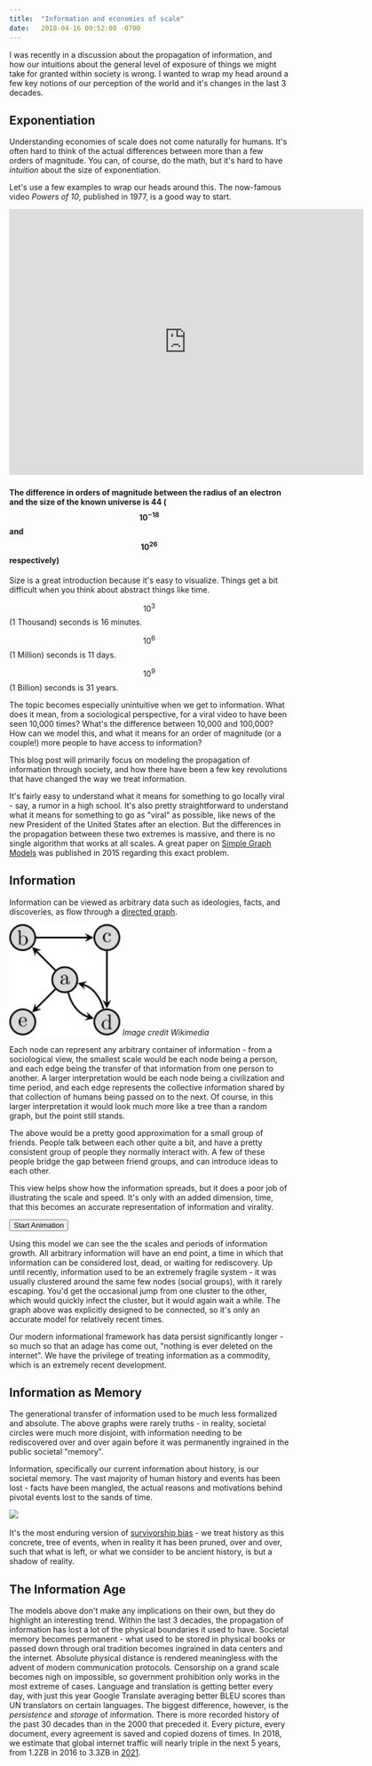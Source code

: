```yaml
---
title:  "Information and economies of scale"
date:   2018-04-16 09:52:00 -0700
---
```

<script src="https://cdnjs.cloudflare.com/ajax/libs/mathjax/2.7.1/MathJax.js?config=TeX-AMS-MML_HTMLorMML"
        type="text/javascript"></script>
I was recently in a discussion about the propagation of information, and how our intuitions about the general level of exposure of things we might take for granted within society is wrong. I wanted to wrap my head around a few key notions of our perception of the world and it's changes in the last 3 decades.

## Exponentiation 

Understanding economies of scale does not come naturally for humans. It's often hard to think of the actual differences between more than a few orders of magnitude. You can, of course, do the math, but it's hard to have *intuition* about the size of exponentiation.

Let's use a few examples to wrap our heads around this. The now-famous video *Powers of 10*, published in 1977, is a good way to start.

<iframe class="centered-image" alt="Powers of 10" width="638" height="478" src="https://www.youtube.com/embed/0fKBhvDjuy0" frameborder="0"> </iframe>

#### The difference in orders of magnitude between the radius of an electron and the size of the known universe is 44 ($$ 10^{-18} $$ and $$ 10^{26} $$ respectively)

Size is a great introduction because it's easy to visualize. Things get a bit difficult when you think about abstract things like time. 

$$ 10^3 $$ (1 Thousand) seconds is 16 minutes.

$$ 10^6 $$ (1 Million) seconds is 11 days.

$$ 10^9 $$ (1 Billion) seconds is 31 years.

The topic becomes especially unintuitive when we get to information. What does it mean, from a sociological perspective, for a viral video to have been seen 10,000 times? What's the difference between 10,000 and 100,000? How can we model this, and what it means for an order of magnitude (or a couple!) more people to have access to information? 

This blog post will primarily focus on modeling the propagation of information through society, and how there have been a few key revolutions that have changed the way we treat information. 

It's fairly easy to understand what it means for something to go locally viral - say, a rumor in a high school. It's also pretty straightforward to understand what it means for something to go as "viral" as possible, like news of the new President of the United States after an election. But the differences in the propagation between these two extremes is massive, and there is no single algorithm that works at all scales. A great paper on [Simple Graph Models](http://rsos.royalsocietypublishing.org/content/2/5/150028) was published in 2015 regarding this exact problem. 

## Information 

Information can be viewed as arbitrary data such as ideologies, facts, and discoveries, as flow through a [directed graph](https://en.wikipedia.org/wiki/Directed_graph). 

<p class="caption">
<img class="centered-image" src="/images/graph.svg" width="200"/>
<i>Image credit Wikimedia</i>
</p>

Each node can represent any arbitrary container of information - from a sociological view, the smallest scale would be each node being a person, and each edge being the transfer of that information from one person to another. A larger interpretation would be each node being a civilization and time period, and each edge represents the collective information shared by that collection of humans being passed on to the next. Of course, in this larger interpretation it would look much more like a tree than a random graph, but the point still stands. 

<div class="graph" id="cy"></div>

The above would be a pretty good approximation for a small group of friends. People talk between each other quite a bit, and have a pretty consistent group of people they normally interact with. A few of these people bridge the gap between friend groups, and can introduce ideas to each other. 

This view helps show how the information spreads, but it does a poor job of illustrating the scale and speed. It's only with an added dimension, time, that this becomes an accurate representation of information and virality. 

<div class="graph" id="cyTime"></div>


<p class="caption">
<button onClick="animateBFS()" class="bttn-fill bttn-md">Start Animation</button>
</p>

Using this model we can see the the scales and periods of information growth. All arbitrary information will have an end point, a time in which that information can be considered lost, dead, or waiting for rediscovery. Up until recently, information used to be an extremely fragile system - it was usually clustered around the same few nodes (social groups), with it rarely escaping. You'd get the occasional jump from one cluster to the other, which would quickly infect the cluster, but it would again wait a while. The graph above was explicitly designed to be connected, so it's only an accurate model for relatively recent times. 

Our modern informational framework has data persist significantly longer - so much so that an adage has come out, "nothing is ever deleted on the internet". We have the privilege of treating information as a commodity, which is an extremely recent development.

## Information as Memory

The generational transfer of information used to be much less formalized and absolute. The above graphs were rarely truths - in reality, societal circles were much more disjoint, with information needing to be rediscovered over and over again before it was permanently ingrained in the public societal "memory". 

Information, specifically our current information about history, is our societal memory. The vast majority of human history and events has been lost - facts have been mangled, the actual reasons and motivations behind pivotal events lost to the sands of time. 

<img src="https://imgs.xkcd.com/comics/history_2x.png">

It's the most enduring version of <a href="https://en.wikipedia.org/wiki/Survivorship_bias">survivorship bias</a> - we treat history as this concrete, tree of events, when in reality it has been pruned, over and over, such that what is left, or what we consider to be ancient history, is but a shadow of reality. 

## The Information Age

The models above don't make any implications on their own, but they do highlight an interesting trend. Within the last 3 decades, the propagation of information has lost a lot of the physical boundaries it used to have. Societal memory becomes permanent - what used to be stored in physical books or passed down through oral tradition becomes ingrained in data centers and the internet. Absolute physical distance is rendered meaningless with the advent of modern communication protocols. Censorship on a grand scale becomes nigh on impossible, so government prohibition only works in the most extreme of cases. Language and translation is getting better every day, with just this year Google Translate averaging better BLEU scores than UN translators on certain languages. The biggest difference, however, is the *persistence* and *storage* of information. There is more recorded history of the past 30 decades than in the 2000 that preceded it. Every picture, every document, every agreement is saved and copied dozens of times. In 2018, we estimate that global internet traffic will nearly triple in the next 5 years, from 1.2ZB in 2016 to 3.3ZB in [2021](https://www.cisco.com/c/en/us/solutions/collateral/service-provider/visual-networking-index-vni/vni-hyperconnectivity-wp.html).



<script src="/js/cytoscape.js"></script>
<script src="/js/graph.js"></script>